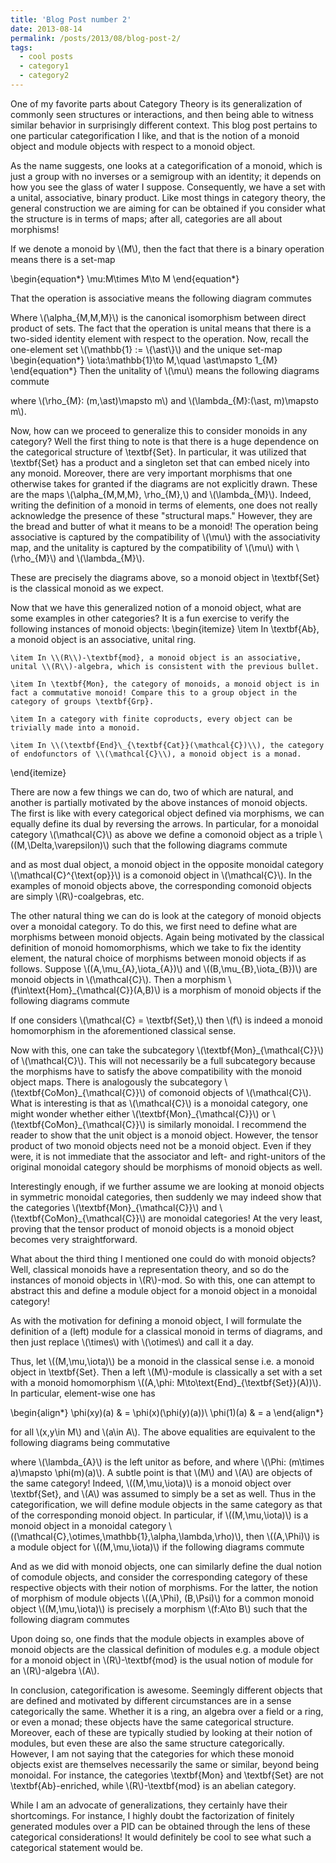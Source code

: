```yaml
---
title: 'Blog Post number 2'
date: 2013-08-14
permalink: /posts/2013/08/blog-post-2/
tags:
  - cool posts
  - category1
  - category2
---
```



One of my favorite parts about Category Theory is its generalization of commonly seen structures or interactions, and then being able to witness similar behavior in surprisingly different context. This blog post pertains to one particular categorification I like, and that is the notion of a monoid object and module objects with respect to a monoid object. 

As the name suggests, one looks at a categorification of a monoid, which is just a group with no inverses or a semigroup with an identity; it depends on how you see the glass of water I suppose. Consequently, we have a set with a unital, associative, binary product. Like most things in category theory, the general construction we are aiming for can be obtained if you consider what the structure is in terms of maps; after all, categories are all about morphisms!

If we denote a monoid by \\(M\\), then the fact that there is a binary operation means there is a set-map

\begin{equation\*}
    \mu:M\times M\to M
\end{equation\*}

That the operation is associative means the following diagram commutes



Where \\(\alpha\_{M,M,M}\\) is the canonical isomorphism between direct product of sets. The fact that the operation is unital means that there is a two-sided identity element with respect to the operation. Now, recall the one-element set \\(\mathbb{1} := \\{\ast\\}\\) and the unique set-map
\begin{equation\*}
    \iota:\mathbb{1}\to M,\quad \ast\mapsto 1\_{M}
\end{equation\*}
Then the unitality of \\(\mu\\) means the following diagrams commute

where \\(\rho\_{M}: (m,\ast)\mapsto m\\) and \\(\lambda\_{M}:(\ast, m)\mapsto m\\).

Now, how can we proceed to generalize this to consider monoids in any category? Well the first thing to note is that there is a huge dependence on the categorical structure of \textbf{Set}. In particular, it was utilized that \textbf{Set} has a product and a singleton set that can embed nicely into any monoid. Moreover, there are very important morphisms that one otherwise takes for granted if the diagrams are not explicitly drawn. These are the maps \\(\alpha\_{M,M,M}, \rho\_{M},\\) and \\(\lambda\_{M}\\). Indeed, writing the definition of a monoid in terms of elements, one does not really acknowledge the presence of these "structural maps." However, they are the bread and butter of what it means to be a monoid! The operation being associative is captured by the compatibility of \\(\mu\\) with the associativity map, and the unitality is captured by the compatibility of \\(\mu\\) with \\(\rho\_{M}\\) and \\(\lambda\_{M}\\).

These are precisely the diagrams above, so a monoid object in \textbf{Set} is the classical monoid as we expect.

Now that we have this generalized notion of a monoid object, what are some examples in other categories? It is a fun exercise to verify the following instances of monoid objects:
\begin{itemize}
    \item In \textbf{Ab}, a monoid object is an associative, unital ring.
    
    \item In \\(R\\)-\textbf{mod}, a monoid object is an associative, unital \\(R\\)-algebra, which is consistent with the previous bullet.
    
    \item In \textbf{Mon}, the category of monoids, a monoid object is in fact a commutative monoid! Compare this to a group object in the category of groups \textbf{Grp}.
    
    \item In a category with finite coproducts, every object can be trivially made into a monoid.
    
    \item In \\(\textbf{End}\_{\textbf{Cat}}(\mathcal{C})\\), the category of endofunctors of \\(\mathcal{C}\\), a monoid object is a monad.
\end{itemize}

There are now a few things we can do, two of which are natural, and another is partially motivated by the above instances of monoid objects. The first is like with every categorical object defined via morphisms, we can equally define its dual by reversing the arrows. In particular, for a monoidal category \\(\mathcal{C}\\) as above we define a comonoid object as a triple \\((M,\Delta,\varepsilon)\\) such that the following diagrams commute


and as most dual object, a monoid object in the opposite monoidal category \\(\mathcal{C}^{\text{op}}\\) is a comonoid object in \\(\mathcal{C}\\). In the examples of monoid objects above, the corresponding comonoid objects are simply \\(R\\)-coalgebras, etc.

The other natural thing we can do is look at the category of monoid objects over a monoidal category. To do this, we first need to define what are morphisms between monoid objects. Again being motivated by the classical definition of monoid homomorphisms, which we take to fix the identity element, the natural choice of morphisms between monoid objects if as follows. Suppose \\((A,\mu\_{A},\iota\_{A})\\) and \\((B,\mu\_{B},\iota\_{B})\\) are monoid objects in \\(\mathcal{C}\\). Then a morphism \\(f\in\text{Hom}\_{\mathcal{C}}(A,B)\\) is a morphism of monoid objects if the following diagrams commute


If one considers \\(\mathcal{C} = \textbf{Set},\\) then \\(f\\) is indeed a monoid homomorphism in the aforementioned classical sense.

Now with this, one can take the subcategory \\(\textbf{Mon}\_{\mathcal{C}}\\) of \\(\mathcal{C}\\). This will not necessarily be a full subcategory because the morphisms have to satisfy the above compatibility with the monoid object maps. There is analogously the subcategory \\(\textbf{CoMon}\_{\mathcal{C}}\\) of comonoid objects of \\(\mathcal{C}\\). What is interesting is that as \\(\mathcal{C}\\) is a monoidal category, one might wonder whether either \\(\textbf{Mon}\_{\mathcal{C}}\\) or \\(\textbf{CoMon}\_{\mathcal{C}}\\) is similarly monoidal. I recommend the reader to show that the unit object is a monoid object. However, the tensor product of two monoid objects need not be a monoid object. Even if they were, it is not immediate that the associator and left- and right-unitors of the original monoidal category should be morphisms of monoid objects as well.

Interestingly enough, if we further assume we are looking at monoid objects in symmetric monoidal categories, then suddenly we may indeed show that the categories \\(\textbf{Mon}\_{\mathcal{C}}\\) and \\(\textbf{CoMon}\_{\mathcal{C}}\\) are monoidal categories! At the very least, proving that the tensor product of monoid objects is a monoid object becomes very straightforward. 

What about the third thing I mentioned one could do with monoid objects? Well, classical monoids have a representation theory, and so do the instances of monoid objects in \\(R\\)-mod. So with this, one can attempt to abstract this and define a module object for a monoid object in a monoidal category! 

As with the motivation for defining a monoid object, I will formulate the definition of a (left) module for a classical monoid in terms of diagrams, and then just replace \\(\times\\) with \\(\otimes\\) and call it a day. 

Thus, let \\((M,\mu,\iota)\\) be a monoid in the classical sense i.e. a monoid object in \textbf{Set}. Then a left \\(M\\)-module is classically a set with a set with a monoid homomorphism \\((A,\phi: M\to\text{End}\_{\textbf{Set}}(A))\\). In particular, element-wise one has

\begin{align\*}
    \phi(xy)(a) & = \phi(x)(\phi(y)(a))\\
    \phi(1)(a) & = a
\end{align\*}

for all \\(x,y\in M\\) and \\(a\in A\\). The above equalities are equivalent to the following diagrams being commutative



where \\(\lambda\_{A}\\) is the left unitor as before, and where \\(\Phi: (m\times a)\mapsto \phi(m)(a)\\). A subtle point is that \\(M\\) and \\(A\\) are objects of the same category! Indeed, \\((M,\mu,\iota)\\) is a monoid object over \textbf{Set}, and \\(A\\) was assumed to simply be a set as well. Thus in the categorification, we will define module objects in the same category as that of the corresponding monoid object. In particular, if \\((M,\mu,\iota)\\) is a monoid object in a monoidal category \\((\mathcal{C},\otimes,\mathbb{1},\alpha,\lambda,\rho)\\), then \\((A,\Phi)\\) is a module object for \\((M,\mu,\iota)\\) if the following diagrams commute



And as we did with monoid objects, one can similarly define the dual notion of comodule objects, and consider the corresponding category of these respective objects with their notion of morphisms. For the latter, the notion of morphism of module objects \\((A,\Phi), (B,\Psi)\\) for a common monoid object \\((M,\mu,\iota)\\) is precisely a morphism \\(f:A\to B\\) such that the following diagram commutes



Upon doing so, one finds that the module objects in examples above of monoid objects are the classical definition of modules e.g. a module object for a monoid object in \\(R\\)-\textbf{mod} is the usual notion of module for an \\(R\\)-algebra \\(A\\).

In conclusion, categorification is awesome. Seemingly different objects that are defined and motivated by different circumstances are in a sense categorically the same. Whether it is a ring, an algebra over a field or a ring, or even a monad; these objects have the same categorical structure. Moreover, each of these are typically studied by looking at their notion of modules, but even these are also the same structure categorically. However, I am not saying that the categories for which these monoid objects exist are themselves necessarily the same or similar, beyond being monoidal. For instance, the categories \textbf{Mon} and \textbf{Set} are not \textbf{Ab}-enriched, while \\(R\\)-\textbf{mod} is an abelian category.

While I am an advocate of generalizations, they certainly have their shortcomings. For instance, I highly doubt the factorization of finitely generated modules over a PID can be obtained through the lens of these categorical considerations! It would definitely be cool to see what such a categorical statement would be.









